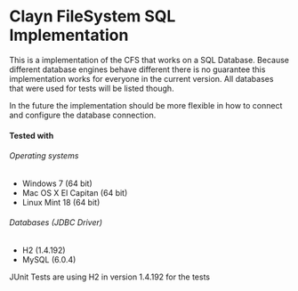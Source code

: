 # Clayn FileSystem SQL Implementation

This is a implementation of the CFS that works on a SQL Database. Because different database engines behave different there is no guarantee this implementation works for everyone in the current version. 
All databases that were used for tests will be listed though. 

In the future the implementation should be more flexible in how to connect and configure the database connection.

#### Tested with

###### Operating systems
- Windows 7 (64 bit)
- Mac OS X El Capitan (64 bit) 
- Linux Mint 18 (64 bit)

###### Databases (JDBC Driver)
- H2 (1.4.192)
- MySQL (6.0.4)


JUnit Tests are using H2 in version 1.4.192 for the tests
